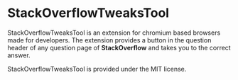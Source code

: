 # StackOverflowTweaksTool

StackOverflowTweaksTool is an extension for chromium based browsers made for developers. The extension provides a button in the question header of any question page of **StackOverflow** and takes you to the correct answer.

StackOverflowTweaksTool is provided under the MIT license.